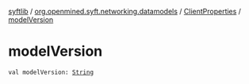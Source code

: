 [syftlib](../../index.md) / [org.openmined.syft.networking.datamodels](../index.md) / [ClientProperties](index.md) / [modelVersion](./model-version.md)

# modelVersion

`val modelVersion: `[`String`](https://kotlinlang.org/api/latest/jvm/stdlib/kotlin/-string/index.html)